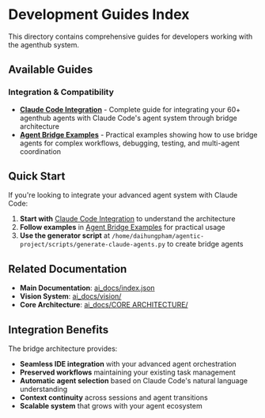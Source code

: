 # Development Guides Index

This directory contains comprehensive guides for developers working with the agenthub system.

## Available Guides

### Integration & Compatibility

- **[Claude Code Integration](./claude-code-integration.md)** - Complete guide for integrating your 60+ agenthub agents with Claude Code's agent system through bridge architecture
- **[Agent Bridge Examples](./agent-bridge-examples.md)** - Practical examples showing how to use bridge agents for complex workflows, debugging, testing, and multi-agent coordination

## Quick Start

If you're looking to integrate your advanced agent system with Claude Code:

1. **Start with** [Claude Code Integration](./claude-code-integration.md) to understand the architecture
2. **Follow examples** in [Agent Bridge Examples](./agent-bridge-examples.md) for practical usage
3. **Use the generator script** at `/home/daihungpham/agentic-project/scripts/generate-claude-agents.py` to create bridge agents

## Related Documentation

- **Main Documentation**: [ai_docs/index.json](../index.json)
- **Vision System**: [ai_docs/vision/](../vision/)
- **Core Architecture**: [ai_docs/CORE ARCHITECTURE/](../CORE%20ARCHITECTURE/)

## Integration Benefits

The bridge architecture provides:
- **Seamless IDE integration** with your advanced agent orchestration
- **Preserved workflows** maintaining your existing task management
- **Automatic agent selection** based on Claude Code's natural language understanding
- **Context continuity** across sessions and agent transitions
- **Scalable system** that grows with your agent ecosystem